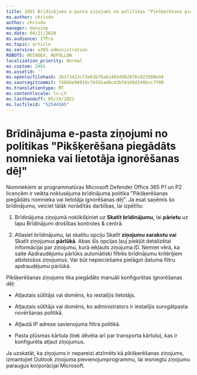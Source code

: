 ```yaml
---
title: 2491 Brīdinājuma e-pasta ziņojumi no politikas "Pikšķerēšana piegādāts nomnieka vai lietotāja ignorēšanas dēļ"
ms.author: chrisda
author: chrisda
manager: dansimp
ms.date: 04/21/2020
ms.audience: ITPro
ms.topic: article
ms.service: o365-administration
ROBOTS: NOINDEX, NOFOLLOW
localization_priority: Normal
ms.custom: 2491
ms.assetid: ''
ms.openlocfilehash: 2b373423cf3e63b76a62465dd62076c023580e94
ms.sourcegitcommit: f4866e94918c7b591ad0cd3b58169d340bcc7f00
ms.translationtype: MT
ms.contentlocale: lv-LV
ms.lasthandoff: 05/19/2021
ms.locfileid: "52544585"
---
```

# <a name="alert-email-messages-from-the-phish-delivered-due-to-tenant-or-user-override-policy"></a>Brīdinājuma e-pasta ziņojumi no politikas "Pikšķerēšana piegādāts nomnieka vai lietotāja ignorēšanas dēļ"

Nomniekiem ar programmatūras Microsoft Defender Office 365 P1 un P2 licencēm ir veikta noklusējuma brīdinājuma politika "Pikšķerēšanas piegādāts nomnieka vai lietotāja ignorēšanas dēļ". Ja esat saņēmis šo brīdinājumu, veiciet tālāk norādītās darbības, lai izpētītu:

1. Brīdinājuma ziņojumā noklikšķiniet uz **Skatīt brīdinājumu,** lai **pārietu** uz lapu Brīdinājumi drošības kontroles & centrā.

2. Atlasiet brīdinājumu, lai skatītu opciju Skatīt **ziņojumu sarakstu vai** Skatīt ziņojumus **pārlūkā**. Abas šīs opcijas ļauj piekļūt detalizētai informācijai par ziņojumu, kurā iekļauts ziņojuma ID. Ņemiet vērā, ka saite Apdraudējumu pārlūks automātiski filtrēs brīdinājumu kritērijiem atbilstošos ziņojumus. Var būt nepieciešams pielāgot datuma filtru apdraudējumu pārlūkā.

Pikšķerēšanas ziņojums tika piegādāts manuāli konfigurētas ignorēšanas dēļ:

- Atļautais sūtītājs vai domēns, ko iestatījis lietotājs.

- Atļautais sūtītājs vai domēns, ko administrators ir iestatījis surogātpasta novēršanas politikā.

- Atļautā IP adrese savienojuma filtra politikā.

- Pasta plūsmas kārtula (tiek dēvēta arī par transporta kārtulu), kas ir konfigurēta atļaut ziņojumus.

Ja uzskatāt, ka ziņojums ir nepareizi atzīmēts kā [](https://support.office.com/article/b5caa9f1-cdf3-4443-af8c-ff724ea719d2) pikšķerēšanas ziņojums, izmantojiet Outlook ziņojuma pievienojumprogrammu, lai iesniegtu ziņojumu paraugus korporācijai Microsoft.
